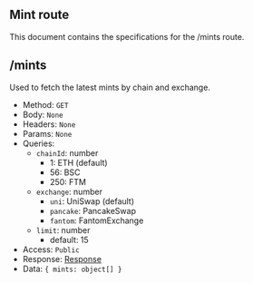 ## Mint route

This document contains the specifications for the /mints route.

## /mints

Used to fetch the latest mints by chain and exchange.

- Method: `GET`
- Body: `None`
- Headers: `None`
- Params: `None`
- Queries:
  - `chainId`: number
    - 1: ETH (default)
    - 56: BSC
    - 250: FTM
  - `exchange`: number
    - `uni`: UniSwap (default)
    - `pancake`: PancakeSwap
    - `fantom`: FantomExchange
  - `limit`: number
    - default: 15
- Access: `Public`
- Response: [Response](../models/mint.md)
- Data: `{ mints: object[] }`

